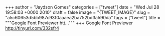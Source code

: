 
+++
author = "Jaydson Gomes"
categories = ["tweet"]
date = "Wed Jul 28 19:58:03 +0000 2010"
draft = false
image = "{TWEET_IMAGE}"
slug = "a5c60653d5bb987c93f0aaaea2ba752bd3a590da"
tags = ["tweet"]
title = """Google Font Previewer htt..."""
+++
Google Font Previewer http://tinyurl.com/332sfr4
